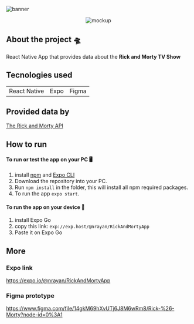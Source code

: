 ![banner](https://user-images.githubusercontent.com/28107591/138739579-a98e384e-eb4c-4677-b3da-6494995c2bfa.png)

<p align="center">
  <img src="https://user-images.githubusercontent.com/28107591/138737040-41938d61-cb16-4d07-a20d-6c205bc9f30f.png" alt="mockup"/>
</p>

## About the project 🛸
React Native App that provides data about the **Rick and Morty TV Show**

## Tecnologies used
<table>
<tr>
  <td>
    React Native
  </td>
   <td>
    Expo
  </td>
   <td>
    Figma
  </td>
</tr>
</table>

## Provided data by
[The Rick and Morty API](https://rickandmortyapi.com)

## How to run 

#### To run or test the app on your PC 🖥️

1. install [npm](https://nodejs.org/en/download/) and [Expo CLI](https://docs.expo.dev/get-started/installation/)
2. Download the repository into your PC.
3. Run `npm install` in the folder, this will install all npm required packages.
4. To run the app `expo start`.

#### To run the app on your device 📱
1. install Expo Go 
2. copy this link: `exp://exp.host/@nrayan/RickAndMortyApp`
3. Paste it on Expo Go


## More

### Expo link
https://expo.io/@nrayan/RickAndMortyApp

### Figma prototype 
https://www.figma.com/file/14gkM69hXvUTj6J8M6wRm8/Rick-%26-Morty?node-id=0%3A1

